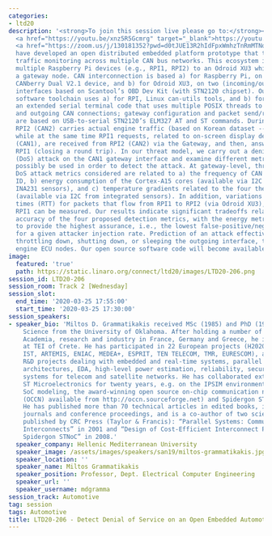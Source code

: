 ```yaml
---
categories:
- ltd20
description: '<strong>To join this session live please go to:</strong><br><ul><li>YouTube:
  <a href="https://youtu.be/xnz5R5Gcmrg" target="_blank">https://youtu.be/xnz5R5Gcmrg</a></li><li>Zoom:
  <a href="https://zoom.us/j/130181352?pwd=d0tJUE13R2hIdFpxWmhzTnRmMTNoUT09" target="_blank">https://zoom.us/j/130181352?pwd=d0tJUE13R2hIdFpxWmhzTnRmMTNoUT09</a></li></ul><strong>Description:&nbsp;</strong><br>We
  have developed an open distributed embedded platform prototype that targets automotive
  traffic monitoring across multiple CAN bus networks. This ecosystem interconnects
  multiple Raspberry Pi devices (e.g., RPI1, RPI2) to an Odroid XU3 which serves as
  a gateway node. CAN interconnection is based a) for Raspberry Pi, on IndustrialBerrys
  CANberry Dual V2.1 device, and b) for Odroid XU3, on two (incoming/outgoing) USB-to-CAN
  interfaces based on Scantool’s OBD Dev Kit (with STN2120 chipset). Our embedded
  software toolchain uses a) for RPI, Linux can-utils tools, and b) for Odroid XU3,
  an extended serial terminal code that uses multiple POSIX threads to manage incoming
  and outgoing CAN connections; gateway configuration and packet send/receive functions
  are based on USB-to-serial STN2120’s ELM327 AT and ST commands. During normal operation,
  RPI2 (CAN2) carries actual engine traffic (based on Korean dataset -- http://ocslab.hksecurity.net/Dataset/CAN-intrusion-dataset),
  while at the same time RPI1 requests, related to on-screen display depart from RPI1
  (CAN1), are received from RPI2 (CAN2) via the Gateway, and then, answered back to
  RPI1 (closing a round trip). In our threat model, we carry out a denial-of-service
  (DoS) attack on the CAN1 gateway interface and examine different metrics that can
  possibly be used in order to detect the attack. At gateway-level, three non-intrusive
  DoS attack metrics considered are related to a) the frequency of CAN packets per
  ID, b) energy consumption of the Cortex-A15 cores (available via I2C from integrated
  INA231 sensors), and c) temperature gradients related to the four thermal zones
  (available via I2C from integrated sensors). In addition, variations of round-trip
  times (RTT) for packets that flow from RPI1 to RPI2 (via Odroid XU3), and back to
  RPI1 can be measured. Our results indicate significant tradeoffs related to the
  accuracy of the four proposed detection metrics, with the energy metric appearing
  to provide the highest assurance, i.e., the lowest false-positive/negative ratio
  for a given attacker injection rate. Prediction of an attack effectively triggers
  throttling down, shutting down, or sleeping the outgoing interface, thus safeguarding
  engine ECU nodes. Our open source software code will become available soon in sourceforge.net'
image:
  featured: 'true'
  path: https://static.linaro.org/connect/ltd20/images/LTD20-206.png
session_id: LTD20-206
session_room: Track 2 [Wednesday]
session_slot:
  end_time: '2020-03-25 17:55:00'
  start_time: '2020-03-25 17:30:00'
session_speakers:
- speaker_bio: 'Miltos D. Grammatikakis received MSc (1985) and PhD (1991) in Computer
    Science from the University of Oklahoma. After holding a number of positions with
    Academia, research and industry in France, Germany and Greece, he is now a professor
    at TEI of Crete. He has participated in 22 European projects (H2020, FP7, FP6,
    IST, ARTEMIS, ENIAC, MEDEA+, ESPRIT, TEN TELECOM, TMR, EURESCOM), and national
    R&D projects dealing with embedded and real-time systems, parallel and multicore
    architectures, EDA, high-level power estimation, reliability, security, and distributed
    systems for telecom and satellite networks. He has collaborated externally with
    ST Microelectronics for twenty years, e.g. on the IPSIM environment for system-level
    SoC modeling, the award-winning open source on-chip communication network framework
    (OCCN) available from http://occn.sourceforge.net) and Spidergon STNoC design.
    He has published more than 70 technical articles in edited books, international
    journals and conference proceedings, and is a co-author of two scientific books
    published by CRC Press (Taylor & Francis): “Parallel Systems: Communications and
    Interconnects” in 2001 and “Design of Cost-Efficient Interconnect Processing Units:
    Spidergon STNoC” in 2008.'
  speaker_company: Hellenic Mediterranean University
  speaker_image: /assets/images/speakers/san19/miltos-grammatikakis.jpg
  speaker_location: ''
  speaker_name: Miltos Grammatikakis
  speaker_position: Professor, Dept. Electrical Computer Engineering
  speaker_url: ''
  speaker_username: mdgramma
session_track: Automotive
tag: session
tags: Automotive
title: LTD20-206 - Detect Denial of Service on an Open Embedded Automotive Platform
---
```

